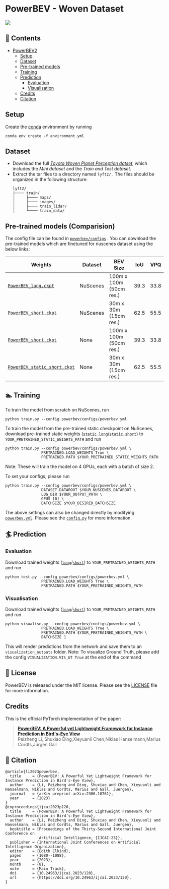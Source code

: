 # PowerBEV - Woven Dataset



![](.github/PowerBev2.jpg)

## 📃 Contents
- [PowerBEV2](#powerbev)
  - [Setup](#️-setup)
  - [Dataset](#-dataset)
  - [Pre-trained models](#-pre-trained-models)
  - [Training](#-training)
  - [Prediction](#-prediction)
    - [Evaluation](#evaluation)
    - [Visualisation](#visualisation)
  - [Credits](#-license)
  - [Citation](#-citation)

## Setup
Create the [conda](https://docs.conda.io/en/latest/miniconda.html) environment by running 
```
conda env create -f environment.yml
```

## Dataset
- Download the full [*Toyota Woven Planet Perception datset*](https://woven.toyota/en/perception-dataset/), which includes the *Mini dataset* and the *Train and Test dataset*.
- Extract the tar files to a directory named `lyft2/` . The files should be organized in the following structure:
  ```
  lyft2/
  ├──── train/
  │     ├──── maps/
  │     ├──── images/
  │     ├──── train_lidar/
  │     └──── train_data/
  ```

## Pre-trained models (Comparision)
The config file can be found in [`powerbev/configs`](powerbev/configs) . You can download the pre-trained models which are finetuned for nuscenes dataset using the below links:

|Weights | Dataset | BEV Size | IoU | VPQ |
|-|-|-|:-:|:-:|
|[`PowerBEV_long.ckpt`](https://drive.google.com/file/d/1P33nD6nt8IjnvKTd4WlTKWbarFdCE34f/view?usp=sharing) | NuScenes| 100m x 100m (50cm res.) | 39.3 | 33.8 |
| [`PowerBEV_short.ckpt`](https://drive.google.com/file/d/1-T4R6vC2HHhqxXeUeUg-CuViA5XdQEcV/view?usp=sharing) | NuScenes| 30m x 30m (15cm res.) | 62.5 | 55.5 |  
| [`PowerBEV_short.ckpt`]((https://drive.google.com/file/d/16bnG3kI_J3JkFGGxMuQfz879QFz7SVhj/view?usp=sharing))| None | 100m x 100m (50cm res.) | 39.3 | 33.8 |
| [`PowerBEV_static_short.ckpt`](https://drive.google.com/file/d/1Jwb2UjNEuamwNmBZ_R-DAW91dhxi4_6J/view?usp=sharing)| None | 30m x 30m (15cm res.) | 62.5 | 55.5 |  

## 🏊 Training
To train the model from scratch on NuScenes, run

```
python train.py --config powerbev/configs/powerbev.yml
```

To train the model from the pre-trained static checkpoint on NuScenes, download pre-trained static weights ([`static long`](https://drive.google.com/file/d/16bnG3kI_J3JkFGGxMuQfz879QFz7SVhj/view?usp=sharing)/[`static short`](https://drive.google.com/file/d/1Jwb2UjNEuamwNmBZ_R-DAW91dhxi4_6J/view?usp=sharing)) to `YOUR_PRETRAINED_STATIC_WEIGHTS_PATH` and run

```
python train.py --config powerbev/configs/powerbev.yml \
                PRETRAINED.LOAD_WEIGHTS True \
                PRETRAINED.PATH $YOUR_PRETRAINED_STATIC_WEIGHTS_PATH
```

Note: These will train the model on 4 GPUs, each with a batch of size 2. 

To set your configs, please run

```
python train.py --config powerbev/configs/powerbev.yml \
                DATASET.DATAROOT $YOUR_NUSCENES_DATAROOT \
                LOG_DIR $YOUR_OUTPUT_PATH \
                GPUS [0] \
                BATCHSIZE $YOUR_DESIRED_BATCHSIZE
```

The above settings can also be changed directly by modifying [`powerbev.yml`](powerbev/configs/powerbev.yml). Please see the [`config.py`](powerbev/config.py) for more information.  

## 🏄 Prediction
### Evaluation
Download trained weights ([`long`](https://drive.google.com/file/d/1P33nD6nt8IjnvKTd4WlTKWbarFdCE34f/view?usp=sharing)/[`short`](https://drive.google.com/file/d/1-T4R6vC2HHhqxXeUeUg-CuViA5XdQEcV/view?usp=sharing)) to `YOUR_PRETRAINED_WEIGHTS_PATH` and run
```
python test.py --config powerbev/configs/powerbev.yml \
                PRETRAINED.LOAD_WEIGHTS True \
                PRETRAINED.PATH $YOUR_PRETRAINED_WEIGHTS_PATH
```

### Visualisation
Download trained weights ([`long`](https://drive.google.com/file/d/1P33nD6nt8IjnvKTd4WlTKWbarFdCE34f/view?usp=sharing)/[`short`](https://drive.google.com/file/d/1-T4R6vC2HHhqxXeUeUg-CuViA5XdQEcV/view?usp=sharing)) to `YOUR_PRETRAINED_WEIGHTS_PATH` and run
```
python visualise.py --config powerbev/configs/powerbev.yml \
                PRETRAINED.LOAD_WEIGHTS True \
                PRETRAINED.PATH $YOUR_PRETRAINED_WEIGHTS_PATH \
                BATCHSIZE 1
```
This will render predictions from the network and save them to an `visualization_outputs` folder.
Note: To visualize Ground Truth, please add the config `VISUALIZATION.VIS_GT True` at the end of the command

## 📜 License
PowerBEV is released under the MIT license. Please see the [LICENSE](LICENSE) file for more information.

## Credits
This is the official PyTorch implementation of the paper: 
> [**PowerBEV: A Powerful yet Lightweight Framework for Instance Prediction in Bird's-Eye View**](https://www.ijcai.org/proceedings/2023/0120.pdf)  
> Peizheng Li, Shuxiao Ding,Xieyuanli Chen,Niklas Hanselmann,Marius Cordts,Jürgen Gall

## 🔗 Citation
```
@article{li2023powerbev,
  title     = {PowerBEV: A Powerful Yet Lightweight Framework for Instance Prediction in Bird's-Eye View},
  author    = {Li, Peizheng and Ding, Shuxiao and Chen, Xieyuanli and Hanselmann, Niklas and Cordts, Marius and Gall, Juergen},
  journal   = {arXiv preprint arXiv:2306.10761},
  year      = {2023}
}
@inproceedings{ijcai2023p120,
  title     = {PowerBEV: A Powerful Yet Lightweight Framework for Instance Prediction in Bird’s-Eye View},
  author    = {Li, Peizheng and Ding, Shuxiao and Chen, Xieyuanli and Hanselmann, Niklas and Cordts, Marius and Gall, Juergen},
  booktitle = {Proceedings of the Thirty-Second International Joint Conference on
               Artificial Intelligence, {IJCAI-23}},
  publisher = {International Joint Conferences on Artificial Intelligence Organization},
  editor    = {Edith Elkind},
  pages     = {1080--1088},
  year      = {2023},
  month     = {8},
  note      = {Main Track},
  doi       = {10.24963/ijcai.2023/120},
  url       = {https://doi.org/10.24963/ijcai.2023/120},
}
```